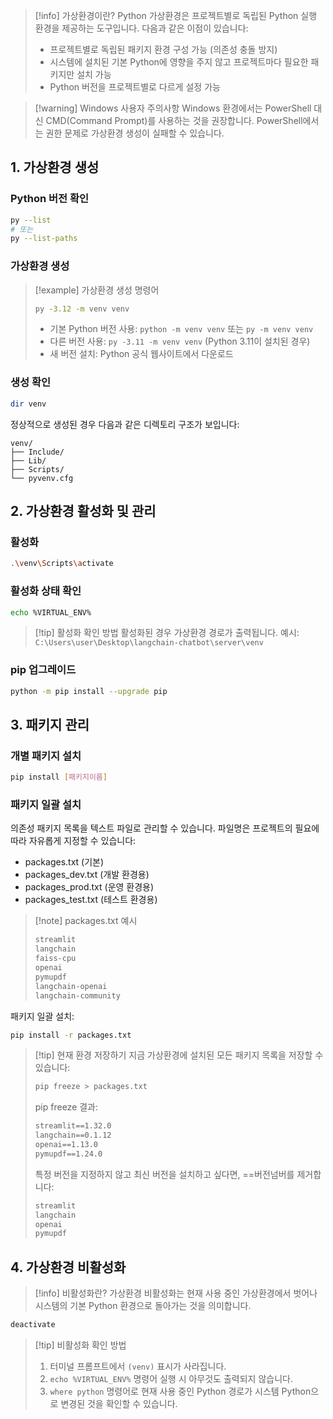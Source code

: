 > [!info] 가상환경이란?
> Python 가상환경은 프로젝트별로 독립된 Python 실행 환경을 제공하는 도구입니다. 
> 다음과 같은 이점이 있습니다:
> - 프로젝트별로 독립된 패키지 환경 구성 가능 (의존성 충돌 방지)
> - 시스템에 설치된 기본 Python에 영향을 주지 않고 프로젝트마다 필요한 패키지만 설치 가능 
> - Python 버전을 프로젝트별로 다르게 설정 가능

> [!warning] Windows 사용자 주의사항
> Windows 환경에서는 PowerShell 대신 CMD(Command Prompt)를 사용하는 것을 권장합니다. PowerShell에서는 권한 문제로 가상환경 생성이 실패할 수 있습니다.

## 1. 가상환경 생성 

### Python 버전 확인

```bash
py --list
# 또는
py --list-paths
```

### 가상환경 생성

> [!example] 가상환경 생성 명령어
> ```bash
> py -3.12 -m venv venv
> ```
> 
> - 기본 Python 버전 사용: `python -m venv venv` 또는 `py -m venv venv`
> - 다른 버전 사용: `py -3.11 -m venv venv` (Python 3.11이 설치된 경우)
> - 새 버전 설치: Python 공식 웹사이트에서 다운로드

### 생성 확인

```bash
dir venv
```

정상적으로 생성된 경우 다음과 같은 디렉토리 구조가 보입니다:
```
venv/
├── Include/
├── Lib/
├── Scripts/
└── pyvenv.cfg
```

## 2. 가상환경 활성화 및 관리

### 활성화
```bash
.\venv\Scripts\activate
```

### 활성화 상태 확인
```bash
echo %VIRTUAL_ENV%
```

> [!tip] 활성화 확인 방법
> 활성화된 경우 가상환경 경로가 출력됩니다.
> 예시: `C:\Users\user\Desktop\langchain-chatbot\server\venv`

### pip 업그레이드
```bash
python -m pip install --upgrade pip
```

## 3. 패키지 관리

### 개별 패키지 설치
```bash
pip install [패키지이름]
```

### 패키지 일괄 설치

의존성 패키지 목록을 텍스트 파일로 관리할 수 있습니다. 
파일명은 프로젝트의 필요에 따라 자유롭게 지정할 수 있습니다:

- packages.txt (기본)
- packages_dev.txt (개발 환경용)
- packages_prod.txt (운영 환경용)
- packages_test.txt (테스트 환경용)

> [!note] packages.txt 예시
> ```txt
> streamlit
> langchain
> faiss-cpu
> openai
> pymupdf
> langchain-openai
> langchain-community
> ```

패키지 일괄 설치:
```bash
pip install -r packages.txt
```

> [!tip] 현재 환경 저장하기
> 지금 가상환경에 설치된 모든 패키지 목록을 저장할 수 있습니다:
> ```bash
> pip freeze > packages.txt
> ```
> 
> pip freeze 결과:
> ```txt
> streamlit==1.32.0
> langchain==0.1.12
> openai==1.13.0
> pymupdf==1.24.0
> ```
> 
> 특정 버전을 지정하지 않고 최신 버전을 설치하고 싶다면, ==버전넘버를 제거합니다:
> ```txt
> streamlit
> langchain
> openai
> pymupdf
> ```

## 4. 가상환경 비활성화

> [!info] 비활성화란?
> 가상환경 비활성화는 현재 사용 중인 가상환경에서 벗어나 시스템의 기본 Python 환경으로 돌아가는 것을 의미합니다.

```bash
deactivate
```

> [!tip] 비활성화 확인 방법
> 1. 터미널 프롬프트에서 `(venv)` 표시가 사라집니다.
> 2. `echo %VIRTUAL_ENV%` 명령어 실행 시 아무것도 출력되지 않습니다.
> 3. `where python` 명령어로 현재 사용 중인 Python 경로가 시스템 Python으로 변경된 것을 확인할 수 있습니다.

